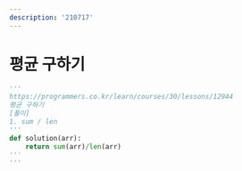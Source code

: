 ```yaml
---
description: '210717'
---
```


# 평균 구하기

```python
'''
https://programmers.co.kr/learn/courses/30/lessons/12944
평균 구하기
[풀이]
1. sum / len
'''
def solution(arr):
    return sum(arr)/len(arr)
'''
'''
```

